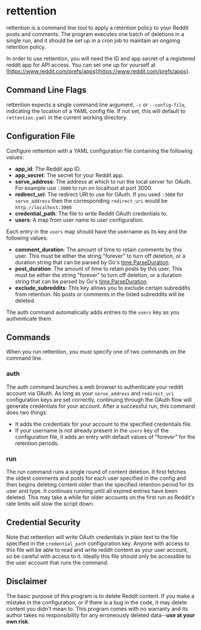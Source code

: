 # rettention

rettention is a command line tool to apply a retention policy to your
Reddit posts and comments.  The program executes one batch of
deletions in a single run, and it should be set up in a cron job to
maintain an ongoing retention policy.

In order to use rettention, you will need the ID and app secret of a
registered reddit app for API access.  You can set one up for yourself
at
[https://www.reddit.com/prefs/apps](https://www.reddit.com/prefs/apps).

## Command Line Flags

rettention expects a single command line argument, `-c` or
`--config-file`, indicating the location of a YAML config file.  If
not set, this will default to `rettention.yaml` in the current working
directory.

## Configuration File

Configure rettention with a YAML configuration file containing the
following values:

* **app_id**: The Reddit app ID.
* **app_secret**: The secret for your Reddit app.
* **serve_address**: The address at which to run the local server for
  OAuth.  For example use `:3000` to run on localhost at port 3000.
* **redirect_uri**: The redirect URI to use for OAuth.  If you used
  `:3000` for `serve_address` then the corresponding `redirect_uri`
  would be `http://localhost:3000`
* **credential_path**: The file to write Reddit OAuth credentials to.
* **users**: A map from user name to user configuration.

Each entry in the `users` map should have the username as its key and
the following values:

* **comment_duration**: The amount of time to retain comments by this
  user.  This must be either the string "forever" to turn off
  deletion, or a duration string that can be parsed by Go's
  [time.ParseDuration](https://pkg.go.dev/time#example-ParseDuration).
* **post_duration**: The amount of time to retain posts by this user.
  This must be either the string "forever" to turn off deletion, or a
  duration string that can be parsed by Go's
  [time.ParseDuration](https://pkg.go.dev/time#example-ParseDuration).
* **exclude_subreddits**: This key allows you to exclude certain
  subreddits from retention.  No posts or comments in the listed
  subreddits will be deleted.

The auth command automatically adds entries to the `users` key as you
authenticate them.

## Commands

When you run rettention, you must specify one of two commands on the
command line.

### auth

The auth command launches a web browser to authenticate your reddit
account via OAuth.  As long as your `serve_address` and `redirect_uri`
configuration keys are set correctly, continuing through the OAuth
flow will generate credentials for your account.  After a successful
run, this command does two things:

* It adds the credentials for your account to the specified
  credentials file.
* If your username is not already present in the `users` key of the
  configuration file, it adds an entry with default values of
  "forever" for the retention periods.

### run

The run command runs a single round of content deletion.  It first
fetches the oldest comments and posts for each user specified in the
config and then begins deleting content older than the specified
retention period for its user and type.  It continues running until
all expired entries have been deleted.  This may take a while for
older accounts on the first run as Reddit's rate limits will slow the
script down.

## Credential Security

Note that rettention will write OAuth credentials in plain text to the
file specified in the `credential_path` configuration key.  Anyone
with access to this file will be able to read and write reddit content
as your user account, so be careful with access to it.  Ideally this
file should only be accessible to the user account that runs the
command.

## Disclaimer

The basic purpose of this program is to delete Reddit content.  If you
make a mistake in the configuration, or if there is a bug in the code,
it may delete content you didn't mean to.  This program comes with no
warranty and its author takes no responsibility for any erroneously
deleted data--**use at your own risk**.
